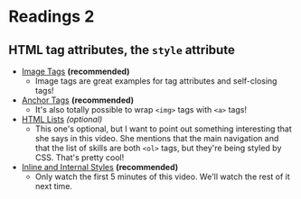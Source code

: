 # Readings 2

## HTML tag attributes, the `style` attribute

-   [Image Tags](https://teamtreehouse.com/library/introduction-to-html-and-css/html-the-structural-foundation-of-web-pages-and-applications/image-tags) **(recommended)**
    -   Image tags are great examples for tag attributes and self-closing tags!
-   [Anchor Tags](https://teamtreehouse.com/library/introduction-to-html-and-css/html-the-structural-foundation-of-web-pages-and-applications/anchor-tags) **(recommended)**
    -   It's also totally possible to wrap `<img>` tags with `<a>` tags!
-   [HTML Lists](https://teamtreehouse.com/library/introduction-to-html-and-css/html-the-structural-foundation-of-web-pages-and-applications/-html-lists) _(optional)_
    -   This one's optional, but I want to point out something interesting that she says in this video. She mentions that the main navigation and that the list of skills are both `<ol>` tags, but they're being styled by CSS. That's pretty cool!
-   [Inline and Internal Styles](https://teamtreehouse.com/library/css-basics/getting-started-with-css/inline-and-internal-styles) **(recommended)**
    -   Only watch the first 5 minutes of this video. We'll watch the rest of it next time.
